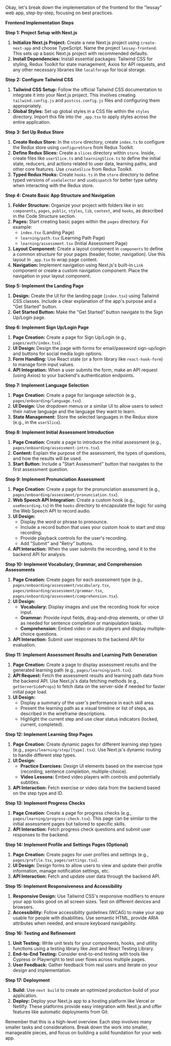 Okay, let's break down the implementation of the frontend for the "lessay" web app, step-by-step, focusing on best practices.

**Frontend Implementation Steps**

**Step 1: Project Setup with Next.js**

1. **Initialize Next.js Project:** Create a new Next.js project using `create-next-app` and choose TypeScript. Name the project `lessay-frontend`. This sets up a basic Next.js project with recommended defaults.
2. **Install Dependencies:** Install essential packages: Tailwind CSS for styling, Redux Toolkit for state management, Axios for API requests, and any other necessary libraries like `localforage` for local storage.

**Step 2: Configure Tailwind CSS**

1. **Tailwind CSS Setup:** Follow the official Tailwind CSS documentation to integrate it into your Next.js project. This involves creating `tailwind.config.js` and `postcss.config.js` files and configuring them appropriately.
2. **Global Styles:** Set up global styles in a CSS file within the `styles` directory. Import this file into the `_app.tsx` to apply styles across the entire application.

**Step 3: Set Up Redux Store**

1. **Create Redux Store:** In the `store` directory, create `index.ts` to configure the Redux store using `configureStore` from Redux Toolkit.
2. **Define Redux Slices:** Create a `slices` directory within `store`. Inside, create files like `userSlice.ts` and `learningSlice.ts` to define the initial state, reducers, and actions related to user data, learning paths, and other core features. Use `createSlice` from Redux Toolkit.
3. **Typed Redux Hooks:** Create `hooks.ts` in the `store` directory to define typed versions of `useSelector` and `useDispatch` for better type safety when interacting with the Redux store.

**Step 4: Create Basic App Structure and Navigation**

1. **Folder Structure:** Organize your project with folders like in src `components`, `pages`, `public`, `styles`, `lib`, `context`, and `hooks`, as described in the Code Structure section.
2. **Pages:** Start creating basic pages within the `pages` directory. For example:
    *   `index.tsx` (Landing Page)
    *   `learning/path.tsx` (Learning Path Page)
    *   `learning/assessment.tsx` (Initial Assessment Page)
3. **Layout Component:** Create a layout component in `components` to define a common structure for your pages (header, footer, navigation). Use this layout in `_app.tsx` to wrap page content.
4. **Navigation:** Implement navigation using Next.js's built-in `Link` component or create a custom navigation component. Place the navigation in your layout component.

**Step 5: Implement the Landing Page**

1. **Design:** Create the UI for the landing page (`index.tsx`) using Tailwind CSS classes. Include a clear explanation of the app's purpose and a "Get Started" button.
2. **Get Started Button:** Make the "Get Started" button navigate to the Sign Up/Login page.

**Step 6: Implement Sign Up/Login Page**

1. **Page Creation:** Create a page for Sign Up/Login (e.g., `pages/auth/index.tsx`).
2. **UI Design:** Design the page with forms for email/password sign-up/login and buttons for social media login options.
3. **Form Handling:** Use React state (or a form library like `react-hook-form`) to manage form input values.
4. **API Integration:** When a user submits the form, make an API request (using Axios) to your backend's authentication endpoints.

**Step 7: Implement Language Selection**

1. **Page Creation:** Create a page for language selection (e.g., `pages/onboarding/language.tsx`).
2. **UI Design:** Use dropdown menus or a similar UI to allow users to select their native language and the language they want to learn.
3. **State Management:** Store the selected languages in the Redux store (e.g., in the `userSlice`).

**Step 8: Implement Initial Assessment Introduction**

1. **Page Creation:** Create a page to introduce the initial assessment (e.g., `pages/onboarding/assessment-intro.tsx`).
2. **Content:** Explain the purpose of the assessment, the types of questions, and how the results will be used.
3. **Start Button:** Include a "Start Assessment" button that navigates to the first assessment question.

**Step 9: Implement Pronunciation Assessment**

1. **Page Creation:** Create a page for the pronunciation assessment (e.g., `pages/onboarding/assessment/pronunciation.tsx`).
2. **Web Speech API Integration:** Create a custom hook (e.g., `useRecording.ts`) in the `hooks` directory to encapsulate the logic for using the Web Speech API to record audio.
3. **UI Design:**
    *   Display the word or phrase to pronounce.
    *   Include a record button that uses your custom hook to start and stop recording.
    *   Provide playback controls for the user's recording.
    *   Add "Submit" and "Retry" buttons.
4. **API Interaction:** When the user submits the recording, send it to the backend API for analysis.

**Step 10: Implement Vocabulary, Grammar, and Comprehension Assessments**

1. **Page Creation:** Create pages for each assessment type (e.g., `pages/onboarding/assessment/vocabulary.tsx`, `pages/onboarding/assessment/grammar.tsx`, `pages/onboarding/assessment/comprehension.tsx`).
2. **UI Design:**
    *   **Vocabulary:** Display images and use the recording hook for voice input.
    *   **Grammar:** Provide input fields, drag-and-drop elements, or other UI as needed for sentence completion or manipulation tasks.
    *   **Comprehension:** Embed video or audio players and display multiple-choice questions.
3. **API Interaction:** Submit user responses to the backend API for evaluation.

**Step 11: Implement Assessment Results and Learning Path Generation**

1. **Page Creation:** Create a page to display assessment results and the generated learning path (e.g., `pages/learning/path.tsx`).
2. **API Request:** Fetch the assessment results and learning path data from the backend API. Use Next.js's data fetching methods (e.g., `getServerSideProps`) to fetch data on the server-side if needed for faster initial page load.
3. **UI Design:**
    *   Display a summary of the user's performance in each skill area.
    *   Present the learning path as a visual timeline or list of steps, as described in the wireframe descriptions.
    *   Highlight the current step and use clear status indicators (locked, current, completed).

**Step 12: Implement Learning Step Pages**

1. **Page Creation:** Create dynamic pages for different learning step types (e.g., `pages/learning/step/[type].tsx`). Use Next.js's dynamic routing to handle different step types.
2. **UI Design:**
    *   **Practice Exercises:** Design UI elements based on the exercise type (recording, sentence completion, multiple-choice).
    *   **Video Lessons:** Embed video players with controls and potentially subtitles.
3. **API Interaction:** Fetch exercise or video data from the backend based on the step type and ID.

**Step 13: Implement Progress Checks**

1. **Page Creation:** Create a page for progress checks (e.g., `pages/learning/progress-check.tsx`). This page can be similar to the initial assessment pages but tailored to specific skills.
2. **API Interaction:** Fetch progress check questions and submit user responses to the backend.

**Step 14: Implement Profile and Settings Pages (Optional)**

1. **Page Creation:** Create pages for user profiles and settings (e.g., `pages/profile.tsx`, `pages/settings.tsx`).
2. **UI Design:** Design forms to allow users to view and update their profile information, manage notification settings, etc.
3. **API Interaction:** Fetch and update user data through the backend API.

**Step 15: Implement Responsiveness and Accessibility**

1. **Responsive Design:** Use Tailwind CSS's responsive modifiers to ensure your app looks good on all screen sizes. Test on different devices and browsers.
2. **Accessibility:** Follow accessibility guidelines (WCAG) to make your app usable for people with disabilities. Use semantic HTML, provide ARIA attributes when needed, and ensure keyboard navigability.

**Step 16: Testing and Refinement**

1. **Unit Testing:** Write unit tests for your components, hooks, and utility functions using a testing library like Jest and React Testing Library.
2. **End-to-End Testing:** Consider end-to-end testing with tools like Cypress or Playwright to test user flows across multiple pages.
3. **User Feedback:** Gather feedback from real users and iterate on your design and implementation.

**Step 17: Deployment**

1. **Build:** Use `next build` to create an optimized production build of your application.
2. **Deploy:** Deploy your Next.js app to a hosting platform like Vercel or Netlify. These platforms provide easy integration with Next.js and offer features like automatic deployments from Git.

Remember that this is a high-level overview. Each step involves many smaller tasks and considerations. Break down the work into smaller, manageable pieces, and focus on building a solid foundation for your web app.
